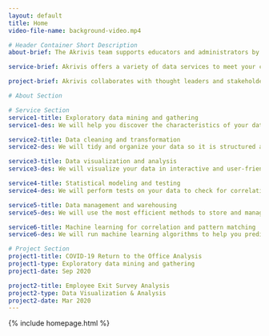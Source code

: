 ```yaml
---
layout: default
title: Home
video-file-name: background-video.mp4

# Header Container Short Description
about-brief: The Akrivis team supports educators and administrators by organizing, analyzing, and communicating data through interactive visualizations and in-depth analysis. Akrivis helps clients understand their data and turns insight into action.

service-brief: Akrivis offers a variety of data services to meet your company’s needs.

project-brief: Akrivis collaborates with thought leaders and stakeholders to extract the most out of your data. 

# About Section

# Service Section
service1-title: Exploratory data mining and gathering
service1-des: We will help you discover the characteristics of your data and extract it for you. 

service2-title: Data cleaning and transformation 
service2-des: We will tidy and organize your data so it is structured and ready for analysis.

service3-title: Data visualization and analysis
service3-des: We will visualize your data in interactive and user-friendly dashboards for you to analyze.

service4-title: Statistical modeling and testing
service4-des: We will perform tests on your data to check for correlations and statistical significance. 

service5-title: Data management and warehousing 
service5-des: We will use the most efficient methods to store and manage your data for you.

service6-title: Machine learning for correlation and pattern matching
service6-des: We will run machine learning algorithms to help you predict what your data is telling you. 

# Project Section
project1-title: COVID-19 Return to the Office Analysis
project1-type: Exploratory data mining and gathering
project1-date: Sep 2020

project2-title: Employee Exit Survey Analysis
project2-type: Data Visualization & Analysis
project2-date: Mar 2020
---
```


<!-- This signifies what layouts are included. DONT TOUCH THIS, I will prepare this. -->
{% include homepage.html %}

<script>
    $(window).ready(function(){
    
        // These are the only two lines need changing. First bracket states where you intend the paragraph to be situated, second bracket states where the paragraph is located at.

        //The . in front correlates to a class="xxx" tag, so just leave it there.
        $('.des-content').empty();
        $('.des-content').load('/paragraphs/about');
        
    });
</script>
